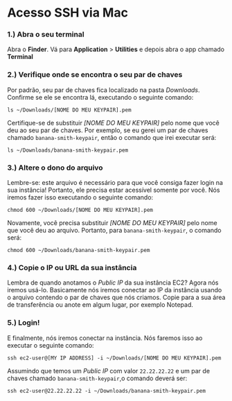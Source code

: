 # Acesso SSH via Mac

### 1.) Abra o seu terminal

Abra o **Finder**. Vá para **Application** > **Utilities** e depois abra o app chamado **Terminal**

### 2.) Verifique onde se encontra o seu par de chaves

Por padrão, seu par de chaves fica localizado na pasta *Downloads*. Confirme se ele se encontra lá, executando o seguinte comando:

```
ls ~/Downloads/[NOME DO MEU KEYPAIR].pem
```

Certifique-se de substituir *[NOME DO MEU KEYPAIR]* pelo nome que você deu ao seu par de chaves. Por exemplo, se eu gerei um par de chaves chamado `banana-smith-keypair`, então o comando que irei executar será: 

```
ls ~/Downloads/banana-smith-keypair.pem
```

### 3.) Altere o dono do arquivo

Lembre-se: este arquivo é necessário para que você consiga fazer login na sua instância! Portanto, ele precisa estar acessível somente por você. Nós iremos fazer isso executando o seguinte comando:

```
chmod 600 ~/Downloads/[NOME DO MEU KEYPAIR].pem
```

Novamente, você precisa substituir *[NOME DO MEU KEYPAIR]* pelo nome que você deu ao arquivo. Portanto, para `banana-smith-keypair`, o comando será:

```
chmod 600 ~/Downloads/banana-smith-keypair.pem
```

### 4.) Copie o IP ou URL da sua instância

Lembra de quando anotamos o *Public IP* da sua instância EC2? Agora nós iremos usá-lo. Basicamente nós iremos conectar ao IP da instância usando o arquivo contendo o par de chaves que nós criamos. Copie para a sua área de transferência ou anote em algum lugar, por exemplo Notepad.


### 5.) Login!

E finalmente, nós iremos conectar na instância. Nós faremos isso ao executar o seguinte comando:

```
ssh ec2-user@[MY IP ADDRESS] -i ~/Downloads/[NOME DO MEU KEYPAIR].pem
```

Assumindo que temos um *Public IP* com valor `22.22.22.22` e um par de chaves chamado `banana-smith-keypair`,o comando deverá ser:


```
ssh ec2-user@22.22.22.22 -i ~/Downloads/banana-smith-keypair.pem
```


